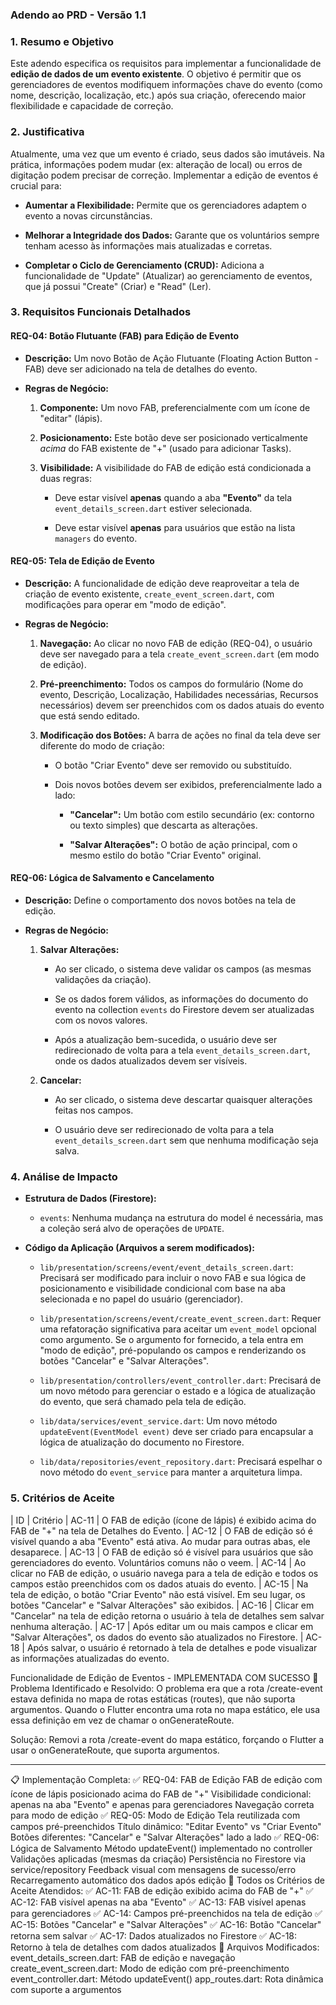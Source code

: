 ### **Adendo ao PRD - Versão 1.1**
### 1\. Resumo e Objetivo

Este adendo especifica os requisitos para implementar a funcionalidade de **edição de dados de um evento existente**. O objetivo é permitir que os gerenciadores de eventos modifiquem informações chave do evento (como nome, descrição, localização, etc.) após sua criação, oferecendo maior flexibilidade e capacidade de correção.

### 2\. Justificativa

Atualmente, uma vez que um evento é criado, seus dados são imutáveis. Na prática, informações podem mudar (ex: alteração de local) ou erros de digitação podem precisar de correção. Implementar a edição de eventos é crucial para:

*   **Aumentar a Flexibilidade:** Permite que os gerenciadores adaptem o evento a novas circunstâncias.
    
*   **Melhorar a Integridade dos Dados:** Garante que os voluntários sempre tenham acesso às informações mais atualizadas e corretas.
    
*   **Completar o Ciclo de Gerenciamento (CRUD):** Adiciona a funcionalidade de "Update" (Atualizar) ao gerenciamento de eventos, que já possui "Create" (Criar) e "Read" (Ler).
    

### 3\. Requisitos Funcionais Detalhados

#### REQ-04: Botão Flutuante (FAB) para Edição de Evento

*   **Descrição:** Um novo Botão de Ação Flutuante (Floating Action Button - FAB) deve ser adicionado na tela de detalhes do evento.
    
*   **Regras de Negócio:**
    
    1.  **Componente:** Um novo FAB, preferencialmente com um ícone de "editar" (lápis).
        
    2.  **Posicionamento:** Este botão deve ser posicionado verticalmente _acima_ do FAB existente de "+" (usado para adicionar Tasks).
        
    3.  **Visibilidade:** A visibilidade do FAB de edição está condicionada a duas regras:
        
        *   Deve estar visível **apenas** quando a aba **"Evento"** da tela `event_details_screen.dart` estiver selecionada.
            
        *   Deve estar visível **apenas** para usuários que estão na lista `managers` do evento.
            

#### REQ-05: Tela de Edição de Evento

*   **Descrição:** A funcionalidade de edição deve reaproveitar a tela de criação de evento existente, `create_event_screen.dart`, com modificações para operar em "modo de edição".
    
*   **Regras de Negócio:**
    
    1.  **Navegação:** Ao clicar no novo FAB de edição (REQ-04), o usuário deve ser navegado para a tela `create_event_screen.dart` (em modo de edição).
        
    2.  **Pré-preenchimento:** Todos os campos do formulário (Nome do evento, Descrição, Localização, Habilidades necessárias, Recursos necessários) devem ser preenchidos com os dados atuais do evento que está sendo editado.
        
    3.  **Modificação dos Botões:** A barra de ações no final da tela deve ser diferente do modo de criação:
        
        *   O botão "Criar Evento" deve ser removido ou substituído.
            
        *   Dois novos botões devem ser exibidos, preferencialmente lado a lado:
            
            *   **"Cancelar":** Um botão com estilo secundário (ex: contorno ou texto simples) que descarta as alterações.
                
            *   **"Salvar Alterações":** O botão de ação principal, com o mesmo estilo do botão "Criar Evento" original.
                

#### REQ-06: Lógica de Salvamento e Cancelamento

*   **Descrição:** Define o comportamento dos novos botões na tela de edição.
    
*   **Regras de Negócio:**
    
    1.  **Salvar Alterações:**
        
        *   Ao ser clicado, o sistema deve validar os campos (as mesmas validações da criação).
            
        *   Se os dados forem válidos, as informações do documento do evento na collection `events` do Firestore devem ser atualizadas com os novos valores.
            
        *   Após a atualização bem-sucedida, o usuário deve ser redirecionado de volta para a tela `event_details_screen.dart`, onde os dados atualizados devem ser visíveis.
            
    2.  **Cancelar:**
        
        *   Ao ser clicado, o sistema deve descartar quaisquer alterações feitas nos campos.
            
        *   O usuário deve ser redirecionado de volta para a tela `event_details_screen.dart` sem que nenhuma modificação seja salva.
            

### 4\. Análise de Impacto

*   **Estrutura de Dados (Firestore):**
    
    *   `events`: Nenhuma mudança na estrutura do model é necessária, mas a coleção será alvo de operações de `UPDATE`.
        
*   **Código da Aplicação (Arquivos a serem modificados):**
    
    *   `lib/presentation/screens/event/event_details_screen.dart`: Precisará ser modificado para incluir o novo FAB e sua lógica de posicionamento e visibilidade condicional com base na aba selecionada e no papel do usuário (gerenciador).
        
    *   `lib/presentation/screens/event/create_event_screen.dart`: Requer uma refatoração significativa para aceitar um `event_model` opcional como argumento. Se o argumento for fornecido, a tela entra em "modo de edição", pré-populando os campos e renderizando os botões "Cancelar" e "Salvar Alterações".
        
    *   `lib/presentation/controllers/event_controller.dart`: Precisará de um novo método para gerenciar o estado e a lógica de atualização do evento, que será chamado pela tela de edição.
        
    *   `lib/data/services/event_service.dart`: Um novo método `updateEvent(EventModel event)` deve ser criado para encapsular a lógica de atualização do documento no Firestore.
        
    *   `lib/data/repositories/event_repository.dart`: Precisará espelhar o novo método do `event_service` para manter a arquitetura limpa.
        

### 5\. Critérios de Aceite

| ID | Critério
| AC-11 | O FAB de edição (ícone de lápis) é exibido acima do FAB de "+" na tela de Detalhes do Evento.
| AC-12 | O FAB de edição só é visível quando a aba "Evento" está ativa. Ao mudar para outras abas, ele desaparece.
| AC-13 | O FAB de edição só é visível para usuários que são gerenciadores do evento. Voluntários comuns não o veem.
| AC-14 | Ao clicar no FAB de edição, o usuário navega para a tela de edição e todos os campos estão preenchidos com os dados atuais do evento.
| AC-15 | Na tela de edição, o botão "Criar Evento" não está visível. Em seu lugar, os botões "Cancelar" e "Salvar Alterações" são exibidos.
| AC-16 | Clicar em "Cancelar" na tela de edição retorna o usuário à tela de detalhes sem salvar nenhuma alteração.
| AC-17 | Após editar um ou mais campos e clicar em "Salvar Alterações", os dados do evento são atualizados no Firestore.
| AC-18 | Após salvar, o usuário é retornado à tela de detalhes e pode visualizar as informações atualizadas do evento.

Funcionalidade de Edição de Eventos - IMPLEMENTADA COM SUCESSO
🔧 Problema Identificado e Resolvido:
O problema era que a rota /create-event estava definida no mapa de rotas estáticas (routes), que não suporta argumentos. Quando o Flutter encontra uma rota no mapa estático, ele usa essa definição em vez de chamar o onGenerateRoute.

Solução: Removi a rota /create-event do mapa estático, forçando o Flutter a usar o onGenerateRoute, que suporta argumentos.

---------------------------------------------------------------------------------------------------
📋 Implementação Completa:
✅ REQ-04: FAB de Edição
FAB de edição com ícone de lápis posicionado acima do FAB de "+"
Visibilidade condicional: apenas na aba "Evento" e apenas para gerenciadores
Navegação correta para modo de edição
✅ REQ-05: Modo de Edição
Tela reutilizada com campos pré-preenchidos
Título dinâmico: "Editar Evento" vs "Criar Evento"
Botões diferentes: "Cancelar" e "Salvar Alterações" lado a lado
✅ REQ-06: Lógica de Salvamento
Método updateEvent() implementado no controller
Validações aplicadas (mesmas da criação)
Persistência no Firestore via service/repository
Feedback visual com mensagens de sucesso/erro
Recarregamento automático dos dados após edição
🎯 Todos os Critérios de Aceite Atendidos:
✅ AC-11: FAB de edição exibido acima do FAB de "+"
✅ AC-12: FAB visível apenas na aba "Evento"
✅ AC-13: FAB visível apenas para gerenciadores
✅ AC-14: Campos pré-preenchidos na tela de edição
✅ AC-15: Botões "Cancelar" e "Salvar Alterações"
✅ AC-16: Botão "Cancelar" retorna sem salvar
✅ AC-17: Dados atualizados no Firestore
✅ AC-18: Retorno à tela de detalhes com dados atualizados
📁 Arquivos Modificados:
event_details_screen.dart: FAB de edição e navegação
create_event_screen.dart: Modo de edição com pré-preenchimento
event_controller.dart: Método updateEvent()
app_routes.dart: Rota dinâmica com suporte a argumentos